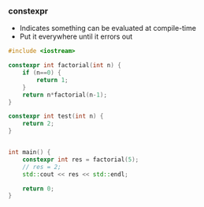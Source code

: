 ### constexpr
- Indicates something can be evaluated at compile-time
- Put it everywhere until it errors out
```c++
#include <iostream>

constexpr int factorial(int n) {
    if (n==0) {
        return 1;
    }
    return n*factorial(n-1);
}

constexpr int test(int n) {
    return 2;
}


int main() {
    constexpr int res = factorial(5);
    // res = 2;
    std::cout << res << std::endl;

    return 0;
}
```
